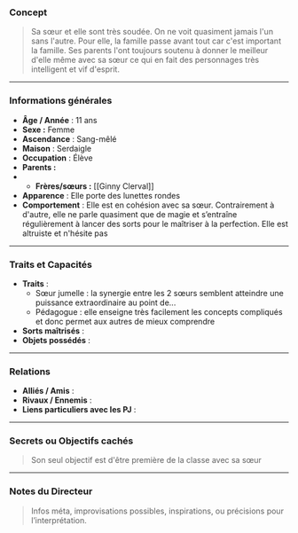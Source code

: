 ### Concept
> Sa sœur et elle sont très soudée. On ne voit quasiment jamais l'un sans l'autre. Pour elle, la famille passe avant tout car c'est important la famille. Ses parents l'ont toujours soutenu à donner le meilleur d'elle même avec sa sœur ce qui en fait des personnages très intelligent et vif d'esprit.

---

### Informations générales
- **Âge / Année** : 11 ans
- **Sexe :** Femme
- **Ascendance** : Sang-mêlé
- **Maison** : Serdaigle
- **Occupation** : Élève
- **Parents :**
- - **Frères/sœurs :** [[Ginny Clerval]]
- **Apparence** : Elle porte des lunettes rondes
- **Comportement** : Elle est en cohésion avec sa sœur. Contrairement à d'autre, elle ne parle quasiment que de magie et s’entraîne régulièrement à lancer des sorts pour le maîtriser à la perfection. Elle est altruiste et n'hésite pas 
---

### Traits et Capacités
- **Traits** : 
	- Sœur jumelle : la synergie entre les 2 sœurs semblent atteindre une puissance extraordinaire au point de...
	- Pédagogue : elle enseigne très facilement les concepts compliqués et donc permet aux autres de mieux comprendre
- **Sorts maîtrisés** : 
- **Objets possédés** : 

---

### Relations
- **Alliés / Amis** : 
- **Rivaux / Ennemis** : 
- **Liens particuliers avec les PJ** : 

---

### Secrets ou Objectifs cachés
> Son seul objectif est d'être première de la classe avec sa sœur

---

### Notes du Directeur
> Infos méta, improvisations possibles, inspirations, ou précisions pour l’interprétation.


